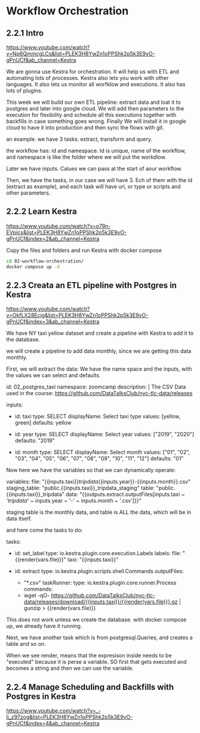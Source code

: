 # Workflow Orchestration

## 2.2.1 Intro 

https://www.youtube.com/watch?v=Np6QmmcgLCs&list=PLEK3H8YwZn1oPPShk2p5k3E9vO-gPnUCf&ab_channel=Kestra

We are gonna use Kestra for orchestration. It will help us with ETL and automating lots of processes. 
Kestra also lets you work with other languages. It also lets us monitor all worfklow and executions.
It also has lots of plugins.

This week we will build our own ETL pipeline: extract data and loat it to postgres and later into google cloud.
We will add then parameters to the execution for flexibility and schedule all this executions together with backfills in case something goes wrong. Finally We will install it in google cloud to have it into production and then sync the flows with git.

an example. 
we have 3 tasks: extract, transform and query.

the workflow has: id and namespace. Id is unique, name of the workflow, and namespace is like the folder where we will put the workdlow.

Later we have inputs. Calues we can pass at the start of aour workflow. 

Then, we have the tasks, in our case we will have 3. Ech of them with the id (extract as example), and each task will have uri, or type or scripts and other parameters.  

## 2.2.2 Learn Kestra

https://www.youtube.com/watch?v=o79n-EVpics&list=PLEK3H8YwZn1oPPShk2p5k3E9vO-gPnUCf&index=2&ab_channel=Kestra


Copy the files and folders and run Kestra with docker compose

```bash
cd 02-workflow-orchestration/
docker compose up -d
```

## 2.2.3 Creata an ETL pipeline with Postgres in Kestra

https://www.youtube.com/watch?v=OkfLX28Ecjg&list=PLEK3H8YwZn1oPPShk2p5k3E9vO-gPnUCf&index=3&ab_channel=Kestra

We have NY taxi yellow dataset and create a pipeline with Kestra to add it to the database.

we will create a pipeline to add data monthly, since we are getting this data monthly.

First, we will extract the data:
We have the name space and the inputs, with the values we can select and defaults.


id: 02_postgres_taxi
namespace: zoomcamp
description: |
  The CSV Data used in the course: https://github.com/DataTalksClub/nyc-tlc-data/releases

inputs:
  - id: taxi
    type: SELECT
    displayName: Select taxi type
    values: [yellow, green]
    defaults: yellow

  - id: year
    type: SELECT
    displayName: Select year
    values: ["2019", "2020"]
    defaults: "2019"

  - id: month
    type: SELECT
    displayName: Select month
    values: ["01", "02", "03", "04", "05", "06", "07", "08", "09", "10", "11", "12"]
    defaults: "01"

Now here we have the variables so that we can dynamically operate:

variables:
  file: "{{inputs.taxi}}_tripdata_{{inputs.year}}-{{inputs.month}}.csv"
  staging_table: "public.{{inputs.taxi}}_tripdata_staging"
  table: "public.{{inputs.taxi}}_tripdata"
  data: "{{outputs.extract.outputFiles[inputs.taxi ~ '_tripdata_' ~ inputs.year ~ '-' ~ inputs.month ~ '.csv']}}"

staging table is the monthly data, and table is ALL the data, which will be in data itself.

and here come the tasks to do:

tasks:
  - id: set_label
    type: io.kestra.plugin.core.execution.Labels
    labels:
      file: "{{render(vars.file)}}"
      taxi: "{{inputs.taxi}}"

  - id: extract
    type: io.kestra.plugin.scripts.shell.Commands
    outputFiles:
      - "*.csv"
    taskRunner:
      type: io.kestra.plugin.core.runner.Process
    commands:
      - wget -qO- https://github.com/DataTalksClub/nyc-tlc-data/releases/download/{{inputs.taxi}}/{{render(vars.file)}}.gz | gunzip > {{render(vars.file)}}

This does not work unless we create the database.
with docker compose up, we already have it running.

Next, we have another task which is from postgresql.Queries, and creates a table and so on.

When we see render, means that the expresison inside needs to be "executed" because it is perse a variable. SO first that gets executed and becomes a string and then we can use the variable.


## 2.2.4 Manage Scheduling and Backfills with Postgres in Kestra

https://www.youtube.com/watch?v=_-li_z97zog&list=PLEK3H8YwZn1oPPShk2p5k3E9vO-gPnUCf&index=4&ab_channel=Kestra




